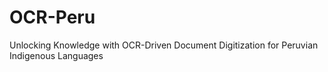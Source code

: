 # OCR-Peru
Unlocking Knowledge with OCR-Driven Document Digitization for Peruvian Indigenous Languages
